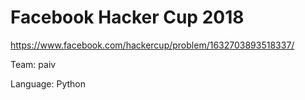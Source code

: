 
Facebook Hacker Cup 2018
========================

https://www.facebook.com/hackercup/problem/1632703893518337/

Team: paiv

Language: Python
